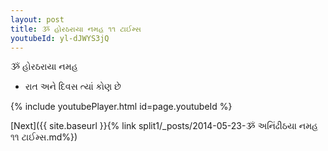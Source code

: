 ```yaml
---
layout: post
title: ૐ હોરઠરાયા નમહ ૧૧ ટાઈમ્સ
youtubeId: yl-dJWYS3jQ
---
```

 
 
 ૐ હોરઠરાયા નમહ  
 
 -  રાત અને દિવસ ત્યાં કોણ છે 
 
  
 
  
 
 
 
 
 
 


{% include youtubePlayer.html id=page.youtubeId %}
 
[Next]({{ site.baseurl }}{% link  split1/_posts/2014-05-23-ૐ અનિંઢીઠયા નમહ ૧૧ ટાઈમ્સ.md%})
 
